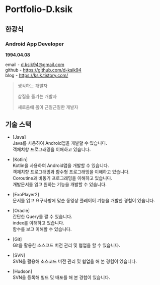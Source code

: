 # Portfolio-D.ksik
## 한광식

### Android App Developer

**1994.04.08**

email - d.ksik94@gmail.com  
github - https://github.com/d-ksik94  
blog - https://ksik.tistory.com/


> 생각하는 개발자  
> 
> 삽질을 즐기는 개발자  
> 
> 새로움에 몸이 근질근질한 개발자  



## 기술 스택

- [Java]    
  Java를 사용하여 Android앱을 개발할 수 있습니다.  
  객체치향 프로그래밍을 이해하고 있습니다.  
  
- [Kotlin]  
  Kotlin을 사용하여 Android앱을 개발할 수 있습니다.  
  객체치향 프로그래밍과 함수형 프로그래밍을 이해하고 있습니다.    
  Coroutine과 비동기 프로그래밍을 이해하고 있습니다.  
  개발문서를 읽고 원하는 기능을 개발할 수 있습니다. 
  
- [ExoPlayer2]  
  문서를 읽고 요구사항에 맞춘 동영상 플레이어 기능을 개발한 경험이 있습니다.
  
- [Oracle]  
  간단한 Query를 짤 수 있습니다.  
  index를 이해하고 있습니다.   
  함수를 보고 이해할 수 있습니다.  
  
- [Git]    
  Git을 활용한 소스코드 버전 관리 및 협업을 할 수 있습니다.
  
- [SVN]  
  SVN을 활용해 소스코드 버전 관리 및 협업을 해 본 경험이 있습니다.  
  
- [Hudson]    
  SVN을 등록해 빌드 및 배포를 해 본 경험이 있습니다.
  




 
